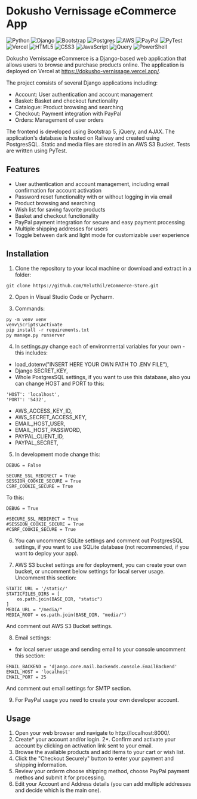 # Dokusho Vernissage eCommerce App
 ![Python](https://img.shields.io/badge/python-3670A0?style=for-the-badge&logo=python&logoColor=ffdd54)
 ![Django](https://img.shields.io/badge/django-%23092E20.svg?style=for-the-badge&logo=django&logoColor=white)
 ![Bootstrap](https://img.shields.io/badge/bootstrap-%23563D7C.svg?style=for-the-badge&logo=bootstrap&logoColor=white)
 ![Postgres](https://img.shields.io/badge/postgres-%23316192.svg?style=for-the-badge&logo=postgresql&logoColor=white)
 ![AWS](https://img.shields.io/badge/AWS-%23FF9900.svg?style=for-the-badge&logo=amazon-aws&logoColor=white)
 ![PayPal](https://img.shields.io/badge/PayPal-00457C?style=for-the-badge&logo=paypal&logoColor=white)
 ![PyTest](https://img.shields.io/badge/Pytest-003A9B?style=for-the-badge&logo=pytest&logoColor=white)
 ![Vercel](https://img.shields.io/badge/vercel-%23000000.svg?style=for-the-badge&logo=vercel&logoColor=white)
 ![HTML5](https://img.shields.io/badge/html5-%23E34F26.svg?style=for-the-badge&logo=html5&logoColor=white)
 ![CSS3](https://img.shields.io/badge/css3-%231572B6.svg?style=for-the-badge&logo=css3&logoColor=white)
 ![JavaScript](https://img.shields.io/badge/javascript-%23323330.svg?style=for-the-badge&logo=javascript&logoColor=%23F7DF1E)
 ![jQuery](https://img.shields.io/badge/jquery-%230769AD.svg?style=for-the-badge&logo=jquery&logoColor=white)
 ![PowerShell](https://img.shields.io/badge/PowerShell-%235391FE.svg?style=for-the-badge&logo=powershell&logoColor=white)

Dokusho Vernissage eCommerce is a Django-based web application that allows users to browse and purchase products online. The application is deployed on Vercel at https://dokusho-vernissage.vercel.app/.

The project consists of several Django applications including:

- Account: User authentication and account management
- Basket: Basket and checkout functionality
- Catalogue: Product browsing and searching
- Checkout: Payment integration with PayPal
- Orders: Management of user orders

The frontend is developed using Bootstrap 5, jQuery, and AJAX. The application's database is hosted on Railway and created using PostgresSQL. Static and media files are stored in an AWS S3 Bucket. Tests are written using PyTest.

## Features
- User authentication and account management, including email confirmation for account activation
- Password reset functionality with or without logging in via email
- Product browsing and searching
- Wish list for saving favorite products
- Basket and checkout functionality
- PayPal payment integration for secure and easy payment processing
- Multiple shipping addresses for users
- Toggle between dark and light mode for customizable user experience

## Installation

1. Clone the repository to your local machine or download and extract in a folder:
```
git clone https://github.com/Veluthil/eCommerce-Store.git
```
2. Open in Visual Studio Code or Pycharm.

3. Commands:
```
py -m venv venv
venv\Scripts\activate
pip install -r requirements.txt
py manage.py runserver
```
4. In settings.py change each of environmental variables for your own - this includes:
- load_dotenv("INSERT HERE YOUR OWN PATH TO .ENV FILE"),
- Django SECRET_KEY,
- Whole PostgresSQL settings, if you want to use this database, also you can change HOST and PORT to this:
```
'HOST': 'localhost',
'PORT': '5432',
```
- AWS_ACCESS_KEY_ID,
- AWS_SECRET_ACCESS_KEY,
- EMAIL_HOST_USER,
- EMAIL_HOST_PASSWORD,
- PAYPAL_CLIENT_ID,
- PAYPAL_SECRET,

5. In development mode change this:
```
DEBUG = False

SECURE_SSL_REDIRECT = True
SESSION_COOKIE_SECURE = True
CSRF_COOKIE_SECURE = True
```
To this:
```
DEBUG = True

#SECURE_SSL_REDIRECT = True
#SESSION_COOKIE_SECURE = True
#CSRF_COOKIE_SECURE = True
```

6. You can uncomment SQLite settings and comment out PostgresSQL settings, if you want to use SQLite database (not recommended, if you want to deploy your app).

7. AWS S3 bucket settings are for deployment, you can create your own bucket, or uncomment below settings for local server usage.
Uncomment this section:
```
STATIC_URL = '/static/'
STATICFILES_DIRS = [
    os.path.join(BASE_DIR, "static")
]
MEDIA_URL = "/media/"
MEDIA_ROOT = os.path.join(BASE_DIR, "media/")
```
And comment out AWS S3 Bucket settings.

8. Email settings: 
- for local server usage and sending email to your console uncomment this section:
```
EMAIL_BACKEND = 'django.core.mail.backends.console.EmailBackend'
EMAIL_HOST = 'localhost'
EMAIL_PORT = 25
```
And comment out email settings for SMTP section.

9. For PayPal usage you need to create your own developer account.

## Usage

1. Open your web browser and navigate to http://localhost:8000/.
2. Create* your account and/or login.
2*. Confirm and activate your account by clicking on activation link sent to your email.
3. Browse the available products and add items to your cart or wish list.
4. Click the "Checkout Securely" button to enter your payment and shipping information.
5. Review your orderm choose shipping method, choose PayPal payment methos and submit it for processing.
6. Edit your Account and Address details (you can add multiple addresses and decide which is the main one).
